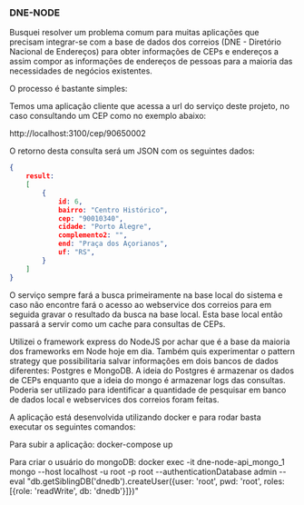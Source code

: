 ### DNE-NODE ###

Busquei resolver um problema comum para muitas aplicações que precisam integrar-se com a base de dados dos correios (DNE - Diretório Nacional de Endereços) para obter informações de CEPs e endereços a assim compor as informações de endereços de pessoas para a maioria das necessidades de negócios existentes. 

O processo é bastante simples:

Temos uma aplicação cliente que acessa a url do serviço deste projeto, no caso consultando um CEP como no exemplo abaixo:

http://localhost:3100/cep/90650002

O retorno desta consulta será um JSON com os seguintes dados:

```json
{
    result: 
    [
        {
            id: 6,
            bairro: "Centro Histórico",
            cep: "90010340",
            cidade: "Porto Alegre",
            complemento2: "",
            end: "Praça dos Açorianos",
            uf: "RS",
        }
    ]
} 
```

O serviço sempre fará a busca primeiramente na base local do sistema e caso não encontre fará o acesso ao webservice dos correios para em seguida gravar o resultado da busca na base local. Esta base local então passará a servir como um cache para consultas de CEPs. 

Utilizei o framework express do NodeJS por achar que é a base da maioria dos frameworks em Node hoje em dia. Também quis experimentar o pattern strategy que possibilitaria salvar informações em dois bancos de dados diferentes: Postgres e MongoDB. A ideia do Postgres é armazenar os dados de CEPs enquanto que a ideia do mongo é armazenar logs das consultas. Poderia ser utilizado para identificar a quantidade de pesquisar em banco de dados local e webservices dos correios foram feitas. 

A aplicação está desenvolvida utilizando docker e para rodar basta executar os seguintes comandos:

Para subir a aplicação:
docker-compose up

Para criar o usuário do mongoDB:
docker exec -it dne-node-api_mongo_1 mongo --host localhost -u root -p root --authenticationDatabase admin --eval "db.getSiblingDB('dnedb').createUser({user: 'root', pwd: 'root', roles: [{role: 'readWrite', db: 'dnedb'}]})"
